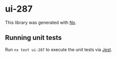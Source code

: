 # ui-287

This library was generated with [Nx](https://nx.dev).

## Running unit tests

Run `nx test ui-287` to execute the unit tests via [Jest](https://jestjs.io).
